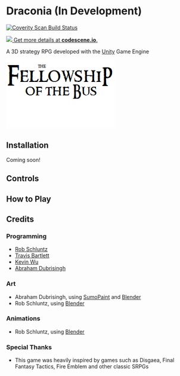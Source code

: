 # Draconia (In Development)

<a href="https://scan.coverity.com/projects/fellowship-of-the-bus-draconia-unity">
  <img alt="Coverity Scan Build Status"
       src="https://scan.coverity.com/projects/20126/badge.svg"/>
</a>

[![](https://codescene.io/projects/6471/status.svg) Get more details at **codescene.io**.](https://codescene.io/projects/6471/jobs/latest-successful/results)

A 3D strategy RPG developed with the [Unity] Game Engine

![Fellowship of the Bus][logo]

## Installation

Coming soon!

## Controls

## How to Play

<!-- [![video image]][video] -->

## Credits

### Programming
* [Rob Schluntz]
* [Travis Bartlett]
* [Kevin Wu]
* [Abraham Dubrisingh]

### Art
* Abraham Dubrisingh, using [SumoPaint](https://www.sumopaint.com/) and [Blender]
* Rob Schluntz, using [Blender]

### Animations
* Rob Schluntz, using [Blender]

### Special Thanks
* This game was heavily inspired by games such as Disgaea, Final Fantasy Tactics, Fire Emblem and other classic SRPGs

[Rob Schluntz]: https://github.com/saitou1024
[Abraham Dubrisingh]: https://github.com/Greatrabe
[Kevin Wu]: https://github.com/smashkevin
[Erin Blackmere]: https://github.com/erin2kb
[Travis Bartlett]: https://github.com/kjifs

[video]: https://www.youtube.com/watch?v=
[video image]: images/video.png

[game logo]: images/GameLogo.png
[logo]: images/FotB-Logo.png
[releases]: ../../releases
[sbt]: http://www.scala-sbt.org/

[Unity]: https://unity3d.com/
[Blender]: https://www.blender.org/

